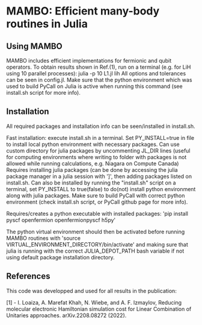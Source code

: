 # MAMBO: Efficient many-body routines in Julia

## Using MAMBO
MAMBO includes efficient implementations for fermionic and qubit operators. To obtain results shown in Ref.(1), run on a terminal (e.g. for LiH using 10 parallel processes):
julia -p 10 L1.jl lih
All options and tolerances can be seen in config.jl. Make sure that the python environment which was used to build PyCall on Julia is active when running this command (see install.sh script for more info).

## Installation
All required packages and installation info can be seen/installed in install.sh.

Fast installation: execute install.sh in a terminal. Set PY_INSTALL=true in file to install local python environment with necessary packages. Can use custom directory for julia packages by uncommenting JL_DIR lines (useful for computing environments where writing to folder with packages is not allowed while running calculations, e.g. Niagara on Compute Canada)
Requires installing julia packages (can be done by accessing the julia package manager in a julia session with ']', then adding packages listed on install.sh. Can also be installed by running the "install.sh" script on a terminal, set PY_INSTALL to true(false) to do(not) install python environment along with julia packages. Make sure to build PyCall with correct python environment (check install.sh script, or PyCall github page for more info).

Requires/creates a python executable with installed packages:
'pip install pyscf openfermion openfermionpyscf h5py'

The python virtual environment should then be activated before running MAMBO routines with
'source VIRTUAL_ENVIRONMENT_DIRECTORY/bin/activate'
and making sure that julia is running with the correct JULIA_DEPOT_PATH bash variable if not using default package installation directory.

## References
This code was developped and used for all results in the publication:

[1] - I. Loaiza, A. Marefat Khah, N. Wiebe, and A. F. Izmaylov, Reducing molecular electronic Hamiltonian simulation cost for Linear Combination of Unitaries approaches. arXiv.2208.08272 (2022).

